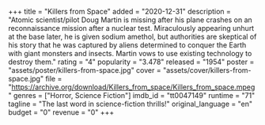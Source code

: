 +++
title = "Killers from Space"
added = "2020-12-31"
description = "Atomic scientist/pilot Doug Martin is missing after his plane crashes on an reconnaissance mission after a nuclear test. Miraculously appearing unhurt at the base later, he is given sodium amethol, but authorities are skeptical of his story that he was captured by aliens determined to conquer the Earth with giant monsters and insects. Martin vows to use existing technology to destroy them."
rating = "4"
popularity = "3.478"
released = "1954"
poster = "assets/poster/killers-from-space.jpg"
cover = "assets/cover/killers-from-space.jpg"
file = "https://archive.org/download/Killers_from_space/Killers_from_space.mpeg"
genres = ["Horror, Science Fiction"]
imdb_id = "tt0047149"
runtime = "71"
tagline = "The last word in science-fiction thrills!"
original_language = "en"
budget = "0"
revenue = "0"
+++